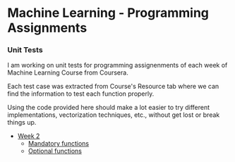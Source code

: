 # Machine Learning - Programming Assignments

### Unit Tests

I am working on unit tests for programming assignenments of each week of
Machine Learning Course from Coursera.  

Each test case was extracted from Course's Resource tab where we can find
the information to test each function properly.  

Using the code provided here should make a lot easier to try different
implementations, vectorization techniques, etc., without get lost or
break things up.

- [Week 2](week2)
  - [Mandatory functions](week2/week2-unitTest.m)
  - [Optional functions](week2/week2-unitTest-Optional.m)
